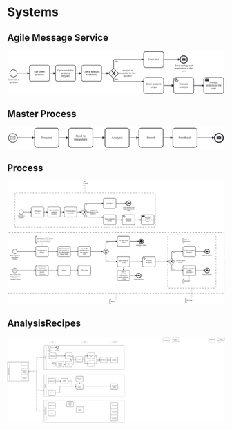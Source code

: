 # Systems

## Agile Message Service
![AgileMessageService](AgileMessageService.svg)

## Master Process
![MasterProcess](MasterProcess.svg)

## Process
![Process](Process.svg)

## AnalysisRecipes
![Process](AnalysisRecipes.svg)
